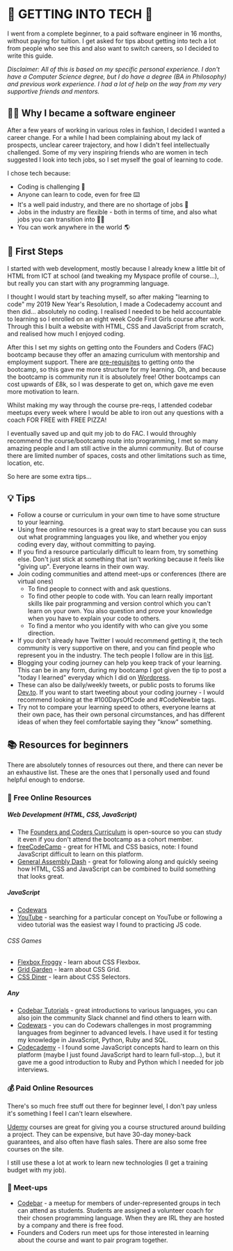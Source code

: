 # 🤖 GETTING INTO TECH 🤖

I went from a complete beginner, to a paid software engineer in 16 months, without paying for tuition. I get asked for tips about getting into tech a lot from people who see this and also want to switch careers, so I decided to write this guide.

_Disclaimer: All of this is based on my specific personal experience. I don't have a Computer Science degree, but I do have a degree (BA in Philosophy) and previous work experience. I had a lot of help on the way from my very supportive friends and mentors._

## 👩‍💻 Why I became a software engineer

After a few years of working in various roles in fashion, I decided I wanted a career change.
For a while I had been complaining about my lack of prospects, unclear career trajectory, and how I didn't feel intellectually challenged.
Some of my very inspiring friends who are women in tech suggested I look into tech jobs, so I set myself the goal of learning to code.

I chose tech because:
- Coding is challenging 🧠
- Anyone can learn to code, even for free ⌨️
- It's a well paid industry, and there are no shortage of jobs 💸
- Jobs in the industry are flexible - both in terms of time, and also what jobs you can transition into 🧘‍♀️
- You can work anywhere in the world 🌎 

## 👟 First Steps
I started with web development, mostly because I already knew a little bit of HTML from ICT at school (and tweaking my Myspace profile of course...),
but really you can start with any programming language.

I thought I would start by teaching myself, so after making "learning to code" my 2019 New Year's Resolution, I made a Codecademy account and then did...
absolutely no coding. I realised I needed to be held accountable to learning so I enrolled on an eight week Code First Girls course after work. Through this I built a website with HTML, CSS and JavaScript from scratch, and realised how much I enjoyed coding.

After this I set my sights on getting onto the Founders and Coders (FAC) bootcamp because they offer an amazing curriculum with mentorship and employment support.
There are [pre-requisites](https://www.foundersandcoders.com/apply/#application-requirements) to getting onto the bootcamp, so this gave me more structure for my learning. 
Oh, and because the bootcamp is community run it is absolutely free! Other bootcamps can cost upwards of £8k, so I was desperate to get on, 
which gave me even more motivation to learn.

Whilst making my way through the course pre-reqs, I attended codebar meetups every week where I would be able to iron out any questions with a coach FOR FREE with FREE PIZZA!

I eventually saved up and quit my job to do FAC. I would throughly recommend the course/bootcamp route into programming, 
I met so many amazing people and I am still active in the alumni community. 
But of course there are limited number of spaces, costs and other limitations such as time, location, etc. 

So here are some extra tips...

## 💡 Tips
- Follow a course or curriculum in your own time to have some structure to your learning.
- Using free online resources is a great way to start because you can suss out what programming languages you like, and whether you enjoy coding every day, 
without committing to paying.
- If you find a resource particularly difficult to learn from, try something else. Don't just stick at something that isn't working because it feels like "giving up". Everyone learns in their own way.
- Join coding communities and attend meet-ups or conferences (there are virtual ones)
  -  To find people to connect with and ask questions.
  - To find other people to code with. You can learn really important skills like pair programming and version control which you can't learn on your own. 
You also question and prove your knowledge when you have to explain your code to others.
  - To find a mentor who you identify with who can give you some direction.
- If you don't already have Twitter I would recommend getting it, the tech community is very supportive on there, and you can find people who represent you in the industry. The tech people I follow are in this [list](https://twitter.com/i/lists/1364385401113305088).
- Blogging your coding journey can help you keep track of your learning. This can be in any form, during my bootcamp I got given the tip to post a "today I learned" everyday which I did on [Wordpress](https://hannahwsgooding.wordpress.com/). 
- These can also be daily/weekly tweets, or public posts to forums like [Dev.to](https://dev.to/). If you want to start tweeting about your coding journey - I would recommend looking at the #100DaysOfCode and #CodeNewbie tags.
- Try not to compare your learning speed to others, everyone learns at their own pace, has their own personal circumstances, and has different ideas of when they feel comfortable saying they "know" something.

## 📚 Resources for beginners

There are absolutely tonnes of resources out there, and there can never be an exhaustive list. These are the ones that I personally used and found helpful enough to endorse.

### 🌱 Free Online Resources

##### Web Development (HTML, CSS, JavaScript)
- The [Founders and Coders Curriculum](https://learn.foundersandcoders.com/) is open-source so you can study it even if you don't attend the bootcamp as a cohort member.
- [freeCodeCamp](https://www.freecodecamp.org/) - great for HTML and CSS basics, note: I found JavaScript difficult to learn on this platform.
- [General Assembly Dash](https://dash.generalassemb.ly/) - great for following along and quickly seeing how HTML, CSS and JavaScript can be combined to build something that looks great.

##### JavaScript
- [Codewars](https://www.codewars.com/)
- [YouTube](https://www.youtube.com/) - searching for a particular concept on YouTube or following a video tutorial was the easiest way I found to practicing JS code.

###### CSS Games
- [Flexbox Froggy](https://flexboxfroggy.com/) - learn about CSS Flexbox.
- [Grid Garden](https://codepip.com/games/grid-garden/) - learn about CSS Grid.
- [CSS Diner](https://flukeout.github.io/) - learn about CSS Selectors.

##### Any
- [Codebar Tutorials](http://tutorials.codebar.io/) - great introductions to various languages, you can also join the community Slack channel and find others to learn with.
- [Codewars](https://www.codewars.com/) - you can do Codewars challenges in most programming languages from beginner to advanced levels. I have used it for testing my knowledge in JavaScript, Python, Ruby and SQL.
- [Codecademy](https://www.codecademy.com/) - I found some JavaScript concepts hard to learn on this platform (maybe I just found JavaScript hard to learn full-stop...), but it gave me a good introduction to Ruby and Python which I needed for job interviews.

### 💰 Paid Online Resources

There's so much free stuff out there for beginner level, I don't pay unless it's something I feel I can't learn elsewhere. 

[Udemy](https://www.udemy.com/) courses are great for giving you a course structured around building a project. They can be expensive, but have 30-day money-back guarantees, and also often have flash sales. There are also some free courses on the site.

I still use these a lot at work to learn new technologies (I get a training budget with my job).

### 🍕 Meet-ups
- [Codebar](https://codebar.io/) - a meetup for members of under-represented groups in tech can attend as students. Students are assigned a volunteer coach for their chosen programming language. When they are IRL they are hosted by a company and there is free food.
- Founders and Coders run meet ups for those interested in learning about the course and want to pair program together.
